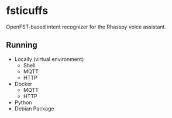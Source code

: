 # fsticuffs

OpenFST-based intent recognizer for the Rhasspy voice assistant.

## Running

* Locally (virtual environment)
    * Shell
    * MQTT
    * HTTP
* Docker
    * MQTT
    * HTTP
* Python
* Debian Package
